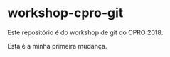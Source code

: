 # workshop-cpro-git
Este repositório é do workshop de git do CPRO 2018.

Esta é a minha primeira mudança.
